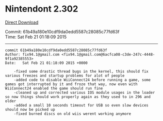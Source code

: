 # Nintendont 2.302
[Direct Download](./Nintendont.zip)

Commit: 61b49a180e10cdf9da0edd5587c28085c77fd63f  
Time: Sat Feb 21 01:18:09 2015   

-----

```
commit 61b49a180e10cdf9da0edd5587c28085c77fd63f
Author: fix94.1@gmail.com <fix94.1@gmail.com@6acfca08-c3de-247c-4448-9f1a92385553>
Date:   Sat Feb 21 01:18:09 2015 +0000

    -fixed some drastic thread bugs in the kernel, this should fix various freezes and startup problems for alot of people
    -added code to disable WiiConnect24 before running a game, some games got interrupted by it and froze that way, now even with WiiConnect24 enabled the game should run fine
    -cleaned up and corrected various IOS module usages in the loader so now things should work properly again as they used to in 296 and older
    -added a small 10 seconds timeout for USB so even slow devices should now be picked up
    -fixed burned discs on old wiis werent working anymore
```
